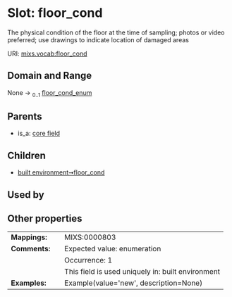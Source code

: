 
# Slot: floor_cond


The physical condition of the floor at the time of sampling; photos or video preferred; use drawings to indicate location of damaged areas

URI: [mixs.vocab:floor_cond](https://w3id.org/mixs/vocab/floor_cond)


## Domain and Range

None &#8594;  <sub>0..1</sub> [floor_cond_enum](floor_cond_enum.md)

## Parents

 *  is_a: [core field](core_field.md)

## Children

 *  [built environment➞floor_cond](built_environment_floor_cond.md)

## Used by


## Other properties

|  |  |  |
| --- | --- | --- |
| **Mappings:** | | MIXS:0000803 |
| **Comments:** | | Expected value: enumeration |
|  | | Occurrence: 1 |
|  | | This field is used uniquely in: built environment |
| **Examples:** | | Example(value='new', description=None) |

